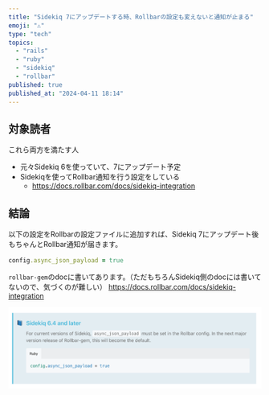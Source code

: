 ```yaml
---
title: "Sidekiq 7にアップデートする時、Rollbarの設定も変えないと通知が止まる"
emoji: "⚠️"
type: "tech"
topics:
  - "rails"
  - "ruby"
  - "sidekiq"
  - "rollbar"
published: true
published_at: "2024-04-11 18:14"
---
```


## 対象読者

これら両方を満たす人

* 元々Sidekiq 6を使っていて、7にアップデート予定
* Sidekiqを使ってRollbar通知を行う設定をしている
  * <https://docs.rollbar.com/docs/sidekiq-integration>

## 結論

以下の設定をRollbarの設定ファイルに追加すれば、Sidekiq 7にアップデート後もちゃんとRollbar通知が届きます。

```rb:config/initializers/rollbar.rb
config.async_json_payload = true
```

`rollbar-gem`のdocに書いてあります。（ただもちろんSidekiq側のdocには書いてないので、気づくのが難しい）
<https://docs.rollbar.com/docs/sidekiq-integration>

![Warning text on rollbar-gem](/images/01e0f1d3c9a74a/warning_text_on_rollbar_gem.png)

